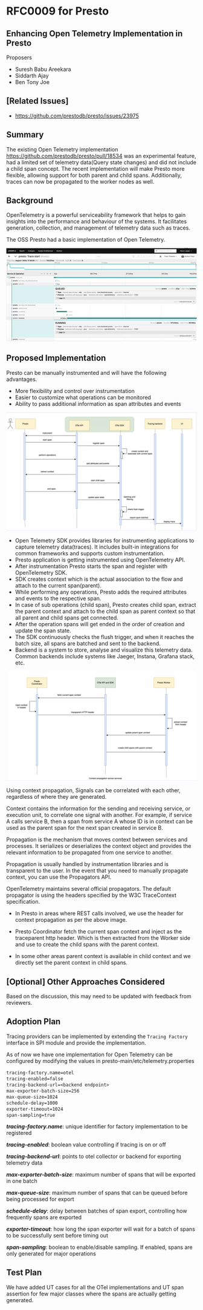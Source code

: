 # **RFC0009 for Presto**

## Enhancing Open Telemetry Implementation in Presto

Proposers

* Suresh Babu Areekara
* Siddarth Ajay
* Ben Tony Joe

## [Related Issues]

* https://github.com/prestodb/presto/issues/23975

## Summary

The existing Open Telemetry implementation https://github.com/prestodb/presto/pull/18534 was an experimental feature, had a limited set of telemetry data(Query state changes) and did not include a child span concept. The recent implementation will make Presto more flexible, allowing support for both parent and child spans. Additionally, traces can now be propagated to the worker nodes as well.

## Background

OpenTelemetry is a powerful serviceability framework that helps to gain insights into the performance and behaviour of the systems. It facilitates generation, collection, and management of telemetry data such as traces.

The OSS Presto had a basic implementation of Open Telemetry.

![Traces existing implementation](/RFC-0009-open-telemetry/traces-existing-implementation-oss-presto.png)

## Proposed Implementation

Presto can be manually instrumented and will have the following advantages.
- More flexibility and control over instrumentation
- Easier to customize what operations can be monitored
- Ability to pass additional information as span attributes and events

![Instrumentation flow](/RFC-0009-open-telemetry/tracing-instrumentation-flow.png)
- Open Telemetry SDK provides libraries for instrumenting applications to capture telemetry data(traces). It includes built-in integrations for common frameworks and supports custom instrumentation.
- Presto application is getting instrumented using OpenTelemetry API.
- After instrumentation Presto starts the span and register with OpenTelemetry SDK.
- SDK creates context which is the actual association to the flow and attach to the current span(parent).
- While performing any operations, Presto adds the required attributes and events to the respective span.
- In case of sub operations (child span), Presto creates child span, extract the parent context and attach to the child span as parent context so that all parent and child spans get connected.
- After the operation spans will get ended in the order of creation and update the span state.
- The SDK continuously checks the flush trigger, and when it reaches the batch size, all spans are batched and sent to the backend.
- Backend is a system to store, analyse and visualize this telemetry data. Common backends include systems like Jaeger, Instana, Grafana stack, etc.

![Context propagation](/RFC-0009-open-telemetry/context-propagation-coordinator-to-worker.png)

Using context propagation, Signals can be correlated with each other, regardless of where they are generated.

Context contains the information for the sending and receiving service, or execution unit, to correlate one signal with another. For example, if service A calls service B, then a span from service A whose ID is in context can be used as the parent span for the next span created in service B.

Propagation is the mechanism that moves context between services and processes. It serializes or deserializes the context object and provides the relevant information to be propagated from one service to another.

Propagation is usually handled by instrumentation libraries and is transparent to the user. In the event that you need to manually propagate context, you can use the Propagators API.

OpenTelemetry maintains several official propagators. The default propagator is using the headers specified by the W3C TraceContext specification.
- In Presto in areas where REST calls involved, we use the header for context propagation as per the above image.

- Presto Coordinator fetch the current span context and inject as the traceparent http header. Which is then extracted from the Worker side and use to create the child spans with the parent context.

- In some other areas parent context is available in child context and we directly set the parent context in child spans.


## [Optional] Other Approaches Considered

Based on the discussion, this may need to be updated with feedback from reviewers.

## Adoption Plan
Tracing providers can be implemented by extending the `Tracing Factory` interface in SPI module and provide the implementation.

As of now we have one implementation for Open Telemetry can be configured by modifying the values in presto-main/etc/telemetry.properties

```properties
tracing-factory.name=otel
tracing-enabled=false
tracing-backend-url=<backend endpoint>
max-exporter-batch-size=256
max-queue-size=1024
schedule-delay=1000
exporter-timeout=1024
span-sampling=true
```

***tracing-factory.name***: unique identifier for factory implementation to be registered

***tracing-enabled***: boolean value controlling if tracing is on or off

***tracing-backend-url***: points to otel collector or backend for exporting telemetry data

***max-exporter-batch-size***: maximum number of spans that will be exported in one batch

***max-queue-size***: maximum number of spans that can be queued before being processed for export

***schedule-delay***: delay between batches of span export, controlling how frequently spans are exported

***exporter-timeout***: how long the span exporter will wait for a batch of spans to be successfully sent before timing out

***span-sampling***: boolean to enable/disable sampling. If enabled, spans are only generated for major operations

## Test Plan

We have added UT cases for all the OTel implementations and UT span assertion for few major classes where the spans are actually getting generated.
